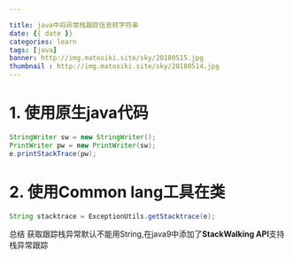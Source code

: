 ```yaml
---

title: java中将异常栈跟踪信息转字符串
date: {{ date }}
categories: learn
tags: [java]
banner: http://img.matosiki.site/sky/20180515.jpg
thumbnail : http://img.matosiki.site/sky/20180514.jpg
---
```


# 1. 使用原生java代码
```java
StringWriter sw = new StringWriter();
PrintWriter pw = new PrintWriter(sw);
e.printStackTrace(pw);
```

# 2. 使用**Common lang**工具在类
```java
String stacktrace = ExceptionUtils.getStacktrace(e);
```

总结 获取跟踪栈异常默认不能用String,在java9中添加了**StackWalking API**支持栈异常跟踪
